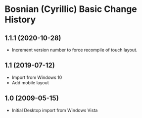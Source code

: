 Bosnian (Cyrillic) Basic Change History
====================

1.1.1 (2020-10-28)
----------------
* Increment version number to force recompile of touch layout.

1.1 (2019-07-12)
----------------
* Import from Windows 10
* Add mobile layout

1.0 (2009-05-15)
----------------------
* Initial Desktop import from Windows Vista
